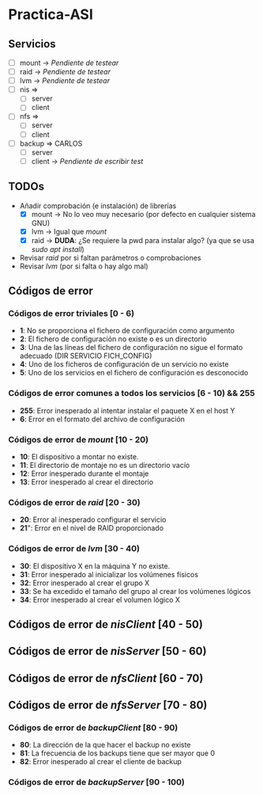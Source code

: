 # Practica-ASI
## Servicios
- [ ] mount -> *Pendiente de testear*
- [ ] raid -> *Pendiente de testear*
- [ ] lvm -> *Pendiente de testear*
- [ ] nis =>
  + [ ] server
  + [ ] client
- [ ] nfs =>
  + [ ] server
  + [ ] client
- [ ] backup => CARLOS
  + [ ] server
  + [ ] client -> *Pendiente de escribir test*

## TODOs
- Añadir comprobación (e instalación) de librerías
  + [x] mount -> No lo veo muy necesario (por defecto en cualquier sistema GNU)
  + [x] lvm   -> Igual que *mount*
  + [x] raid  -> **DUDA**: ¿Se requiere la pwd para instalar algo? (ya que se usa *sudo apt install*)
- Revisar *raid* por si faltan parámetros o comprobaciones
- Revisar *lvm* (por si falta o hay algo mal)

## Códigos de error
### Códigos de error triviales [0 - 6)
- **1**: No se proporciona el fichero de configuración como argumento
- **2**: El fichero de configuración no existe o es un directorio
- **3**: Una de las líneas del fichero de configuración no sigue el formato adecuado (DIR SERVICIO FICH_CONFIG)
- **4**: Uno de los ficheros de configuración de un servicio no existe
- **5**: Uno de los servicios en el fichero de configuración es desconocido

### Códigos de error comunes a todos los servicios [6 - 10) && 255
- **255**: Error inesperado al intentar instalar el paquete X en el host Y
- **6**: Error en el formato del archivo de configuración

### Códigos de error de *mount* [10 - 20)
- **10**: El dispositivo a montar no existe.
- **11**: El directorio de montaje no es un directorio vacío
- **12**: Error inesperado durante el montaje
- **13**: Error inesperado al crear el directorio

### Códigos de error de *raid* [20 - 30)
- **20**: Error al inesperado configurar el servicio
- **21**": Error en el nivel de RAID proporcionado

### Códigos de error de *lvm* [30 - 40)
- **30**: El dispositivo X en la máquina Y no existe.
- **31**: Error inesperado al inicializar los volúmenes físicos
- **32**: Error inesperado al crear el grupo X
- **33**: Se ha excedido el tamaño del grupo al crear los volúmenes lógicos
- **34**: Error inesperado al crear el volumen lógico X

## Códigos de error de *nisClient* [40 - 50)

## Códigos de error de *nisServer* [50 - 60)

## Códigos de error de *nfsClient* [60 - 70)

## Códigos de error de *nfsServer* [70 - 80)

### Códigos de error de *backupClient* [80 - 90)
- **80**: La dirección de la que hacer el backup no existe
- **81**: La frecuencia de los backups tiene que ser mayor que 0
- **82**: Error inesperado al crear el cliente de backup

### Códigos de error de *backupServer* [90 - 100)
